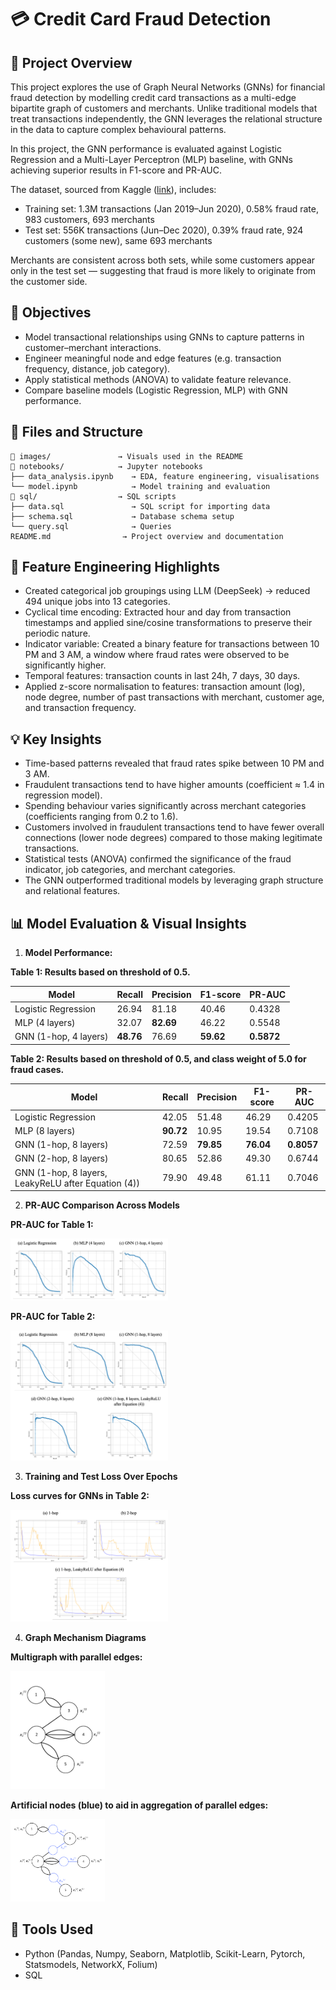 # 💳 Credit Card Fraud Detection

## 📌 Project Overview

This project explores the use of Graph Neural Networks (GNNs) for financial fraud detection by modelling credit card transactions as a multi-edge bipartite graph of customers and merchants. Unlike traditional models that treat transactions independently, the GNN leverages the relational structure in the data to capture complex behavioural patterns.

In this project, the GNN performance is evaluated against Logistic Regression and a Multi-Layer Perceptron (MLP) baseline, with GNNs achieving superior results in F1-score and PR-AUC.

The dataset, sourced from Kaggle ([link](https://www.kaggle.com/datasets/kartik2112/fraud-detection)), includes:

- Training set: 1.3M transactions (Jan 2019–Jun 2020), 0.58% fraud rate, 983 customers, 693 merchants
- Test set: 556K transactions (Jun–Dec 2020), 0.39% fraud rate, 924 customers (some new), same 693 merchants

Merchants are consistent across both sets, while some customers appear only in the test set — suggesting that fraud is more likely to originate from the customer side.

## 🎯 Objectives

- Model transactional relationships using GNNs to capture patterns in customer–merchant interactions.
- Engineer meaningful node and edge features (e.g. transaction frequency, distance, job category).
- Apply statistical methods (ANOVA) to validate feature relevance.
- Compare baseline models (Logistic Regression, MLP) with GNN performance.

## 📁 Files and Structure
```text
📁 images/               → Visuals used in the README
📁 notebooks/            → Jupyter notebooks
├── data_analysis.ipynb    → EDA, feature engineering, visualisations
└── model.ipynb            → Model training and evaluation
📁 sql/                  → SQL scripts
├── data.sql               → SQL script for importing data
├── schema.sql             → Database schema setup
└── query.sql              → Queries
README.md                → Project overview and documentation
```

## 🔧 Feature Engineering Highlights

- Created categorical job groupings using LLM (DeepSeek) → reduced 494 unique jobs into 13 categories.
- Cyclical time encoding: Extracted hour and day from transaction timestamps and applied sine/cosine transformations to preserve their periodic nature.
- Indicator variable: Created a binary feature for transactions between 10 PM and 3 AM, a window where fraud rates were observed to be significantly higher.
- Temporal features: transaction counts in last 24h, 7 days, 30 days.
- Applied z-score normalisation to features: transaction amount (log), node degree, number of past transactions with merchant, customer age, and transaction frequency.

## 💡 Key Insights

- Time-based patterns revealed that fraud rates spike between 10 PM and 3 AM.
- Fraudulent transactions tend to have higher amounts (coefficient ≈ 1.4 in regression model).
- Spending behaviour varies significantly across merchant categories (coefficients ranging from 0.2 to 1.6).
- Customers involved in fraudulent transactions tend to have fewer overall connections (lower node degrees) compared to those making legitimate transactions.
- Statistical tests (ANOVA) confirmed the significance of the fraud indicator, job categories, and merchant categories.
- The GNN outperformed traditional models by leveraging graph structure and relational features.

## 📊 Model Evaluation & Visual Insights

1. **Model Performance:**

**Table 1: Results based on threshold of 0.5.**

| Model | Recall | Precision | F1-score | PR-AUC |
| --- | --- | --- | --- | --- |
| Logistic Regression | 26.94 | 81.18 | 40.46 | 0.4328 |
| MLP (4 layers) | 32.07 | **82.69** | 46.22 | 0.5548 |
| GNN (1-hop, 4 layers) | **48.76** | 76.69 | **59.62** | **0.5872** |

**Table 2: Results based on threshold of 0.5, and class weight of 5.0 for fraud cases.**

| Model | Recall | Precision | F1-score | PR-AUC |
| --- | --- | --- | --- | --- |
| Logistic Regression | 42.05 | 51.48 | 46.29 | 0.4205 |
| MLP (8 layers) | **90.72** | 10.95 | 19.54 | 0.7108 |
| GNN (1-hop, 8 layers) | 72.59 | **79.85** | **76.04** | **0.8057** |
| GNN (2-hop, 8 layers) | 80.65 | 52.86 | 49.30 | 0.6744 |
| GNN (1-hop, 8 layers, LeakyReLU after Equation (4)) | 79.90 | 49.48 | 61.11 | 0.7046 |

2. **PR-AUC Comparison Across Models**

**PR-AUC for Table 1:**

<img src="./images/PR-AUC_T1.png" alt="PR-AUC for Table 1" width="50%"/>

**PR-AUC for Table 2:**

<img src="./images/PR-AUC_T2.png" alt="PR-AUC for Table 2" width="50%"/>

3. **Training and Test Loss Over Epochs**

**Loss curves for GNNs in Table 2:**

<img src="./images/loss_curves.png" alt="Loss curves for GNNs in Table 2" width="50%"/>

4. **Graph Mechanism Diagrams**

**Multigraph with parallel edges:**

<img src="./images/mechanism1.png" alt="Multigraph with parallel edges" width="30%"/>

**Artificial nodes (blue) to aid in aggregation of parallel edges:**

<img src="./images/mechanism2.png" alt="Artificial nodes (blue) to aid in aggregation of parallel edges" width="30%"/>

## 🧪 Tools Used

- Python (Pandas, Numpy, Seaborn, Matplotlib, Scikit-Learn, Pytorch, Statsmodels, NetworkX, Folium)
- SQL
